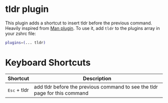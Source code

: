 # tldr plugin
This plugin adds a shortcut to insert tldr before the previous command.
Heavily inspired from [Man plugin](https://github.com/ohmyzsh/ohmyzsh/tree/master/plugins/man).
To use it, add `tldr` to the plugins array in your zshrc file:
```zsh
plugins=(... tldr)
```
# Keyboard Shortcuts
| Shortcut                           | Description                                                                |
|------------------------------------|----------------------------------------------------------------------------|
| <kbd>Esc</kbd> + tldr              | add tldr before the previous command to see the tldr page for this command |
